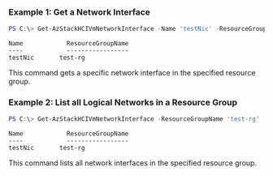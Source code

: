 ### Example 1:  Get a Network Interface
```powershell
PS C:\> Get-AzStackHCIVmNetworkInterface -Name 'testNic' -ResourceGroupName 'test-rg' 
```
```output
Name            ResourceGroupName
----            -----------------
testNic       test-rg
```

This command gets a specific network interface in the specified resource group. 

### Example 2: List all Logical Networks in a Resource Group  
```powershell
PS C:\> Get-AzStackHCIVmNetworkInterface -ResourceGroupName 'test-rg'
```
```output
Name            ResourceGroupName
----            -----------------
testNic       test-rg
```
This command lists all network interfaces in the specified resource group. 

